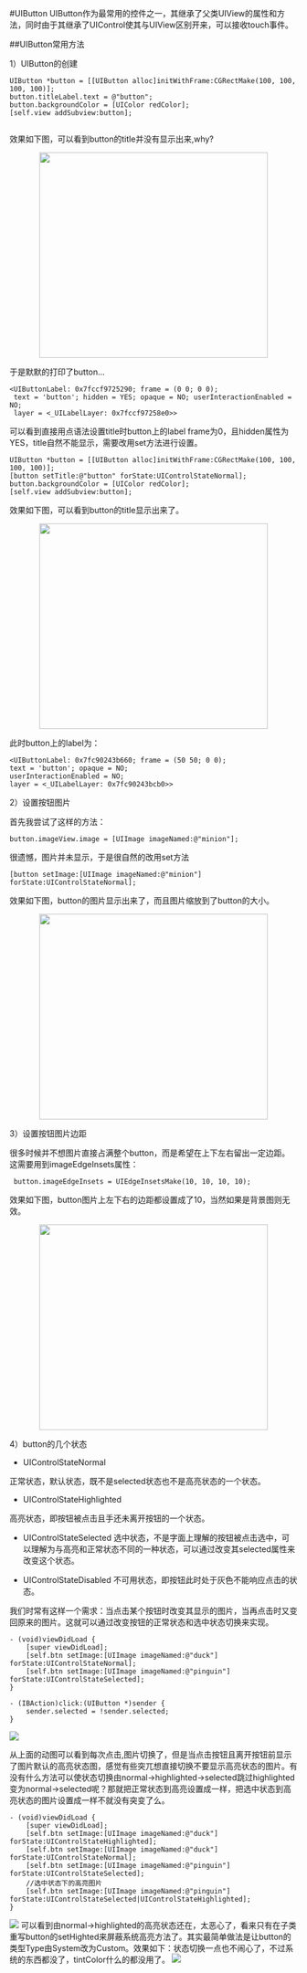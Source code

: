 #UIButton
UIButton作为最常用的控件之一，其继承了父类UIView的属性和方法，同时由于其继承了UIControl使其与UIView区别开来，可以接收touch事件。

##UIButton常用方法

1）UIButton的创建

```objc
UIButton *button = [[UIButton alloc]initWithFrame:CGRectMake(100, 100, 100, 100)];
button.titleLabel.text = @"button";
button.backgroundColor = [UIColor redColor];
[self.view addSubview:button];
    
```
效果如下图，可以看到button的title并没有显示出来,why?
<div align="center">
<img src = "assets/pic2-1.png" width="400" height="360"</>
</div>


于是默默的打印了button...
```objc
<UIButtonLabel: 0x7fccf9725290; frame = (0 0; 0 0);
 text = 'button'; hidden = YES; opaque = NO; userInteractionEnabled = NO; 
 layer = <_UILabelLayer: 0x7fccf97258e0>>
```
可以看到直接用点语法设置title时button上的label frame为0，且hidden属性为YES，title自然不能显示，需要改用set方法进行设置。
```objc
UIButton *button = [[UIButton alloc]initWithFrame:CGRectMake(100, 100, 100, 100)];
[button setTitle:@"button" forState:UIControlStateNormal];
button.backgroundColor = [UIColor redColor];
[self.view addSubview:button];
```
效果如下图，可以看到button的title显示出来了。
<div align="center">
<img src = "assets/pic2-2.png" width="400" height="360"</>
</div>

此时button上的label为：
```objc
<UIButtonLabel: 0x7fc90243b660; frame = (50 50; 0 0); 
text = 'button'; opaque = NO; 
userInteractionEnabled = NO;
layer = <_UILabelLayer: 0x7fc90243bcb0>>

```

2）设置按钮图片

首先我尝试了这样的方法：
```objc
button.imageView.image = [UIImage imageNamed:@"minion"];
```
很遗憾，图片并未显示，于是很自然的改用set方法
```objc
[button setImage:[UIImage imageNamed:@"minion"] forState:UIControlStateNormal];
```
效果如下图，button的图片显示出来了，而且图片缩放到了button的大小。

<div align="center">
<img src = "assets/pic2-3.png" width="400" height="360"</>
</div>


3）设置按钮图片边距

很多时候并不想图片直接占满整个button，而是希望在上下左右留出一定边距。这需要用到imageEdgeInsets属性：
```objc
 button.imageEdgeInsets = UIEdgeInsetsMake(10, 10, 10, 10);
```
效果如下图，button图片上左下右的边距都设置成了10，当然如果是背景图则无效。
<div align="center">
<img src = "assets/pic2-4.png" width="400" height="360"</>
</div>

4）button的几个状态

- UIControlStateNormal

 正常状态，默认状态，既不是selected状态也不是高亮状态的一个状态。
 
- UIControlStateHighlighted

 高亮状态，即按钮被点击且手还未离开按钮的一个状态。

- UIControlStateSelected
 选中状态，不是字面上理解的按钮被点击选中，可以理解为与高亮和正常状态不同的一种状态，可以通过改变其selected属性来改变这个状态。
 
- UIControlStateDisabled
 不可用状态，即按钮此时处于灰色不能响应点击的状态。


我们时常有这样一个需求：当点击某个按钮时改变其显示的图片，当再点击时又变回原来的图片。这就可以通过改变按钮的正常状态和选中状态切换来实现。

```objc
- (void)viewDidLoad {
    [super viewDidLoad];
    [self.btn setImage:[UIImage imageNamed:@"duck"] forState:UIControlStateNormal];
    [self.btn setImage:[UIImage imageNamed:@"pinguin"] forState:UIControlStateSelected];
}
      
- (IBAction)click:(UIButton *)sender {
    sender.selected = !sender.selected;
}
```
![](/assets/pic2-5.gif)

从上面的动图可以看到每次点击,图片切换了，但是当点击按钮且离开按钮前显示了图片默认的高亮状态图，感觉有些突兀想直接切换不要显示高亮状态的图片。有没有什么方法可以使状态切换由normal->highlighted->selected跳过highlighted变为normal->selected呢？那就把正常状态到高亮设置成一样，把选中状态到高亮状态的图片设置成一样不就没有突变了么。

```objc
- (void)viewDidLoad {
    [super viewDidLoad];
    [self.btn setImage:[UIImage imageNamed:@"duck"] forState:UIControlStateHighlighted];
    [self.btn setImage:[UIImage imageNamed:@"duck"] forState:UIControlStateNormal];
    [self.btn setImage:[UIImage imageNamed:@"pinguin"] forState:UIControlStateSelected];
    //选中状态下的高亮图片
    [self.btn setImage:[UIImage imageNamed:@"pinguin"] forState:UIControlStateSelected|UIControlStateHighlighted];
}
```
![](/assets/pic2-6.gif)
可以看到由normal->highlighted的高亮状态还在，太恶心了，看来只有在子类重写button的setHighted来屏蔽系统高亮方法了。其实最简单做法是让button的类型Type由System改为Custom。效果如下：状态切换一点也不闹心了，不过系统的东西都没了，tintColor什么的都没用了。
![](/assets/pic2-7.gif)
